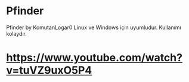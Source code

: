 # Pfinder
Pfinder by KomutanLogar0
Linux ve Windows için uyumludur. Kullanımı kolaydır.
# https://www.youtube.com/watch?v=tuVZ9uxO5P4
